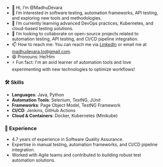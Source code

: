 - 👋 Hi, I’m @MadhuDevara
- 👀 I’m interested in software testing, automation frameworks, API testing, and exploring new tools and methodologies.
- 🌱 I’m currently learning advanced DevOps practices, Kubernetes, and cloud-based testing solutions.
- 💞️ I’m looking to collaborate on open-source projects related to automation testing, API testing, and CI/CD pipeline integration.
- 📫 How to reach me: You can reach me via [LinkedIn](https://www.linkedin.com/in/madhu-devarakonda/) or email me at madhudevara.to@gmail.com.
- 😄 Pronouns: He/Him
- ⚡ Fun fact: I'm an avid learner of automation tools and love experimenting with new technologies to optimize workflows!


### 🛠️ Skills
- **Languages**: Java, Python
- **Automation Tools**: Selenium, TestNG, JUnit
- **Frameworks**: Page Object Model, TestNG Framework
- **CI/CD**: Jenkins, GitHub Actions
- **Cloud & Containers**: Docker, Kubernetes (Minikube)

### 💼 Experience
- 4.7 years of experience in Software Quality Assurance.
- Expertise in manual testing, automation frameworks, and CI/CD pipeline integration.
- Worked with Agile teams and contributed to building robust test automation solutions.


<!---
MadhuDevara/MadhuDevara is a ✨ special ✨ repository because its `README.md` (this file) appears on your GitHub profile.
You can click the Preview link to take a look at your changes.
--->
